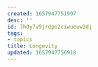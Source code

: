 ```yaml
---
created: 1657947751997
desc: ''
id: 7h0y7v9jrdpo2ciwueuw3dj
tags:
- topics
title: Longevity
updated: 1657947756918
---
```

   
